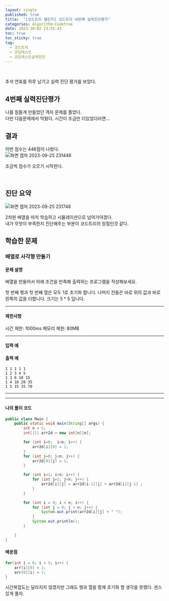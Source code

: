 ```yaml
---
layout: single
published: true
title:  "[코드트리 챌린지] 코드트리 네번째 실력진단평가"
categories: Algorithm-Codetree
date: 2023-10-02 23:55:43
toc: true
toc_sticky: true
tag:   
  - 코드트리
  - 코딩테스트
  - 코딩테스트실력진단
---
```

<br>

추석 연휴를 하루 남기고 실력 진단 평가를 보았다.

## 4번째 실력진단평가

나를 힘들게 만들었던 격자 문제를 풀었다.  
다만 다음문제에서 막혔다. 시간이 조금만 더있었더라면... 

## 결과

이번 점수는 446점이 나왔다.  
![화면 캡처 2023-09-25 231446](https://github.com/BaxDailyGit/BaxDailyGit.github.io/assets/99312529/edeb2ccb-0f64-4564-9a2f-ab2631834871)

조금씩 점수가 오르기 시작한다.

<br>

## 진단 요약

![화면 캡처 2023-09-25 231748](https://github.com/BaxDailyGit/BaxDailyGit.github.io/assets/99312529/3b0f7dbd-c5f1-459a-8b25-56535b265444)

2차원 배열을 마저 학습하고 시뮬레이션으로 넘어가야겠다.  
내가 무엇이 부족한지 진단해주는 부분이 코드트리의 장점인것 같다.

## 학습한 문제

### 배열로 사각형 만들기

#### 문제 설명

배열을 만들어서 아래 조건을 만족해 출력하는 프로그램을 작성해보세요.

첫 번째 행과 첫 번째 열은 모두 1로 초기화 합니다.
나머지 칸들은 바로 위의 값과 바로 왼쪽의 값을 더합니다.
크기는 5 * 5 입니다.

----------------

#### 제한사항


시간 제한: 1000ms
메모리 제한: 80MB


----------------

#### 입력 예



#### 출력 예


```
1 1 1 1 1
1 2 3 4 5
1 3 6 10 15
1 4 10 20 35
1 5 15 35 70

```

----------------



----------------

#### 나의 풀이 코드

```java
public class Main {
    public static void main(String[] args) {
        int n = 5;
        int[][] arr2d = new int[n][n];

        for (int i=0;  i<n; i++) {
            arr2d[i][0] = 1;
        }
        for (int j=0; j<n; j++) {
            arr2d[0][j] = 1;
        }

        for (int i=1; i<n; i++) {
            for (int j=1; j<n; j++) {
                arr2d[i][j] = arr2d[i-1][j] + arr2d[i][j-1] ;
            }
        }

        for (int i = 0; i < n; i++) {
            for (int j = 0; j < n; j++) {
                System.out.print(arr2d[i][j] + " ");
            }
            System.out.println();
        }

    }
}
```




#### 배운점

```java
for(int i = 0; i < 5; i++) {
    arr[i][0] = 1;
    arr[0][i] = 1;
}
```    
<p>
시간복잡도는 달라지지 않겠지만 그래도 행과 열을 함께 초기화 할 생각을 못했다. 센스있게 풀자.
</p>

